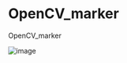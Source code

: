 # OpenCV_marker
OpenCV_marker

![image](https://user-images.githubusercontent.com/47591345/61474081-c8da2580-a9c2-11e9-902e-ab4054afcac9.png)

